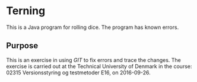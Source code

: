 # Terning
This is a Java program for rolling dice.
The program has known errors.

## Purpose
This is an exercise in using _GIT_ to fix errors and trace the changes. The exercise is carried out at the Technical University of Denmark in the course: 02315 Versionsstyring og testmetoder E16, on 2016-09-26.
